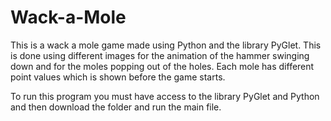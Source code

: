 # Wack-a-Mole

This is a wack a mole game made using Python and the library PyGlet. This is done using different images for the animation of the hammer swinging down and for the moles popping out of the holes. Each mole has different point values which is shown before the game starts.

To run this program you must have access to the library PyGlet and Python and then download the folder and run the main file.
